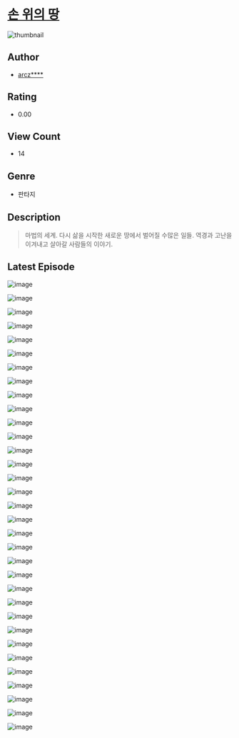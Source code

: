 # [손 위의 땅](https://comic.naver.com/bestChallenge/list?titleId=811026)
![thumbnail](https://image-comic.pstatic.net/user_contents_data/challenge_comic/2023/05/25/upload_4135539433714954340_480x623.jpeg)

## Author
- [arcz****](https://comic.naver.com/artistTitle?id=367162)

## Rating
- 0.00

## View Count
- 14

## Genre
- 판타지

## Description
> 마법의 세계. 다시 삶을 시작한 새로운 땅에서 벌어질 수많은 일들. 역경과 고난을 이겨내고 살아갈 사람들의 이야기.


## Latest Episode
![image](https://image-comic.pstatic.net/user_contents_data/challenge_comic/2023/05/25/367162/upload_3846414266289762872.jpeg)

![image](https://image-comic.pstatic.net/user_contents_data/challenge_comic/2023/05/25/367162/upload_7364564497621594166.jpeg)

![image](https://image-comic.pstatic.net/user_contents_data/challenge_comic/2023/05/25/367162/upload_3473458625087877942.jpeg)

![image](https://image-comic.pstatic.net/user_contents_data/challenge_comic/2023/05/25/367162/upload_4121183304439456819.jpeg)

![image](https://image-comic.pstatic.net/user_contents_data/challenge_comic/2023/05/25/367162/upload_3486685943291196211.jpeg)

![image](https://image-comic.pstatic.net/user_contents_data/challenge_comic/2023/05/25/367162/upload_4049640075718649400.jpeg)

![image](https://image-comic.pstatic.net/user_contents_data/challenge_comic/2023/05/25/367162/upload_7005411223398528310.jpeg)

![image](https://image-comic.pstatic.net/user_contents_data/challenge_comic/2023/05/25/367162/upload_7219328915703621222.jpeg)

![image](https://image-comic.pstatic.net/user_contents_data/challenge_comic/2023/05/25/367162/upload_3617291431982741301.jpeg)

![image](https://image-comic.pstatic.net/user_contents_data/challenge_comic/2023/05/25/367162/upload_3847819222418731106.jpeg)

![image](https://image-comic.pstatic.net/user_contents_data/challenge_comic/2023/05/25/367162/upload_7234250388862690660.jpeg)

![image](https://image-comic.pstatic.net/user_contents_data/challenge_comic/2023/05/25/367162/upload_4049411407327946296.jpeg)

![image](https://image-comic.pstatic.net/user_contents_data/challenge_comic/2023/05/25/367162/upload_3991935515022615350.jpeg)

![image](https://image-comic.pstatic.net/user_contents_data/challenge_comic/2023/05/25/367162/upload_7004284009285237094.jpeg)

![image](https://image-comic.pstatic.net/user_contents_data/challenge_comic/2023/05/25/367162/upload_7378085003066225972.jpeg)

![image](https://image-comic.pstatic.net/user_contents_data/challenge_comic/2023/05/25/367162/upload_7149800194919851061.jpeg)

![image](https://image-comic.pstatic.net/user_contents_data/challenge_comic/2023/05/25/367162/upload_7149011832247968824.jpeg)

![image](https://image-comic.pstatic.net/user_contents_data/challenge_comic/2023/05/25/367162/upload_3630519643471427429.jpeg)

![image](https://image-comic.pstatic.net/user_contents_data/challenge_comic/2023/05/25/367162/upload_7220458093562389349.jpeg)

![image](https://image-comic.pstatic.net/user_contents_data/challenge_comic/2023/05/25/367162/upload_3544721452654944825.jpeg)

![image](https://image-comic.pstatic.net/user_contents_data/challenge_comic/2023/05/25/367162/upload_3906090040105645361.jpeg)

![image](https://image-comic.pstatic.net/user_contents_data/challenge_comic/2023/05/25/367162/upload_7291670175254917431.jpeg)

![image](https://image-comic.pstatic.net/user_contents_data/challenge_comic/2023/05/25/367162/upload_3905573493015929189.jpeg)

![image](https://image-comic.pstatic.net/user_contents_data/challenge_comic/2023/05/25/367162/upload_7377233079237685555.jpeg)

![image](https://image-comic.pstatic.net/user_contents_data/challenge_comic/2023/05/25/367162/upload_4120854343583151969.jpeg)

![image](https://image-comic.pstatic.net/user_contents_data/challenge_comic/2023/05/25/367162/upload_3689346607937380659.jpeg)

![image](https://image-comic.pstatic.net/user_contents_data/challenge_comic/2023/05/25/367162/upload_3775762938295956021.jpeg)

![image](https://image-comic.pstatic.net/user_contents_data/challenge_comic/2023/05/25/367162/upload_7292282598866695225.jpeg)

![image](https://image-comic.pstatic.net/user_contents_data/challenge_comic/2023/05/25/367162/upload_7291381879752896870.jpeg)

![image](https://image-comic.pstatic.net/user_contents_data/challenge_comic/2023/05/25/367162/upload_7077799585685988151.jpeg)

![image](https://image-comic.pstatic.net/user_contents_data/challenge_comic/2023/05/25/367162/upload_4063711650525700706.jpeg)

![image](https://image-comic.pstatic.net/user_contents_data/challenge_comic/2023/05/25/367162/upload_3919088689857193573.jpeg)

![image](https://image-comic.pstatic.net/user_contents_data/challenge_comic/2023/05/25/367162/upload_3618137849002681912.jpeg)
